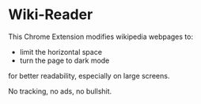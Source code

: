 # Wiki-Reader
This Chrome Extension modifies wikipedia webpages to:
* limit the horizontal space
* turn the page to dark mode

for better readability, especially on large screens.

No tracking, no ads, no bullshit.